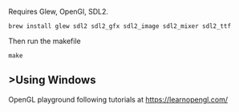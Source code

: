 Requires Glew, OpenGl, SDL2.

`brew install glew sdl2 sdl2_gfx sdl2_image sdl2_mixer sdl2_ttf`

Then run the makefile

`make`

## \>Using Windows

OpenGL playground following tutorials at https://learnopengl.com/
